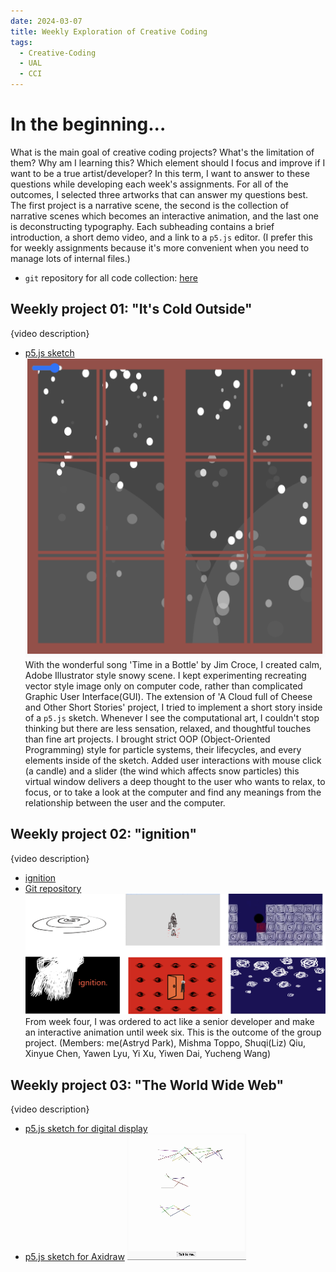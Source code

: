 ```yaml
---
date: 2024-03-07
title: Weekly Exploration of Creative Coding
tags:
  - Creative-Coding
  - UAL
  - CCI
---
```

# In the beginning...
What is the main goal of creative coding projects? What's the limitation of them? Why am I learning this? Which element should I focus and improve if I want to be a true artist/developer? In this term, I want to answer to these questions while developing each week's assignments. For all of the outcomes, I selected three artworks that can answer my questions best. The first project is a narrative scene, the second is the collection of narrative scenes which becomes an interactive animation, and the last one is deconstructing typography. Each subheading contains a brief introduction, a short demo video, and a link to a `p5.js` editor. (I prefer this for weekly assignments because it's more convenient when you need to manage lots of internal files.)

- `git` repository for all code collection: [here](https://git.arts.ac.uk/23005523/coding-two-weekly)

## Weekly project 01: "It's Cold Outside"
{video description}
- [p5.js sketch](https://editor.p5js.org/artreadcode/sketches/Dpkmg0nAO)
![weekly 01](https://github.com/artreadcode/artreadcode.github.io/blob/main/assets/images/2023/UAL/Coding/screenshot%20(It's%20cold%20outside).png?raw=true)
With the wonderful song 'Time in a Bottle' by Jim Croce, I created calm, Adobe Illustrator style snowy scene. I kept experimenting recreating vector style image only on computer code, rather than complicated Graphic User Interface(GUI). The extension of 'A Cloud full of Cheese and Other Short Stories' project, I tried to implement a short story inside of a `p5.js` sketch. Whenever I see the computational art, I couldn't stop thinking but there are less sensation, relaxed, and thoughtful touches than fine art projects. I brought strict OOP (Object-Oriented Programming) style for particle systems, their lifecycles, and every elements inside of the sketch. Added user interactions with mouse click (a candle) and a slider (the wind which affects snow particles) this virtual window delivers a deep thought to the user who wants to relax, to focus, or to take a look at the computer and find any meanings from the relationship between the user and the computer.

## Weekly project 02: "ignition"
{video description}
- [ignition](https://git.arts.ac.uk/pages/23005523/ignition/)
- [Git repository](https://git.arts.ac.uk/23005523/ignition)
![weekly 02](https://github.com/artreadcode/artreadcode.github.io/blob/main/assets/images/2023/UAL/Coding/screenshot%20(ignition).png?raw=true)
From week four, I was ordered to act like a senior developer and make an interactive animation until week six. This is the outcome of the group project. (Members: me(Astryd Park), Mishma Toppo, Shuqi(Liz) Qiu, Xinyue Chen, Yawen Lyu, Yi Xu, Yiwen Dai, Yucheng Wang)


## Weekly project 03: "The World Wide Web"
{video description}
- [p5.js sketch for digital display](https://editor.p5js.org/artreadcode/sketches/0KWhmm3kn)
- [p5.js sketch for Axidraw](https://editor.p5js.org/artreadcode/sketches/7N90FGRXK )
![weekly 03](https://github.com/artreadcode/artreadcode.github.io/blob/main/assets/images/2023/UAL/Coding/screenshot%20(the%20world%20wide%20web).gif?raw=true)



